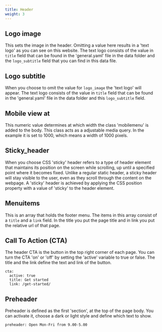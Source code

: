 ```yaml
---
title: Header 
weight: 3
---
```


## Logo image

This sets the image in the header. Omitting a value here results in a 'text logo' as you can see on this website. The text logo consists of the value in `title` field that can be found in the 'general.yaml' file in the data folder and the `logo_subtitle` field that you can find in this data file.

## Logo subtitle

When you choose to omit the value for `logo_image` the 'text logo' will appear. The text logo consists of the value in `title` field that can be found in the 'general.yaml' file in the data folder and this `logo_subtitle` field.

## Mobile view at

This numeric value determines at which width the class 'mobilemenu' is added to the body. This class acts as a adjustable media query. In the example it   is set to 1000, which means a width of 1000 pixels.

## Sticky_header

When you choose CSS 'sticky' header refers to a type of header element that maintains its position on the screen while scrolling, up until a specified point where it becomes fixed. Unlike a regular static header, a sticky header will stay visible to the user, even as they scroll through the content on the webpage. A 'sticky' header is achieved by applying the CSS position property with a value of 'sticky' to the header element.

## Menuitems

This is an array that holds the footer menu. The items in this array consist of a `title` and a `link` field. In the title you put the page title and in link you put the relative url of that page.

## Call To Action (CTA)

The header CTA is the button in the top right corner of each page. You can turn the CTA 'on' or 'off' by setting the 'active' variable to true or false. The title and the link define the text and link of the button.


```
cta:
  active: true
  title: Get started
  link: /get-started/
```

## Preheader

Preheader is defined as the first 'section', at the top of the page body. You can activate it, choose a dark or light style and define which text to show.

```
preheader: Open Mon-Fri from 9.00-5.00
```